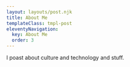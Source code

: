 ```yaml
---
layout: layouts/post.njk
title: About Me
templateClass: tmpl-post
eleventyNavigation:
  key: About Me
  order: 3
---
```


I poast about culture and technology and stuff.
